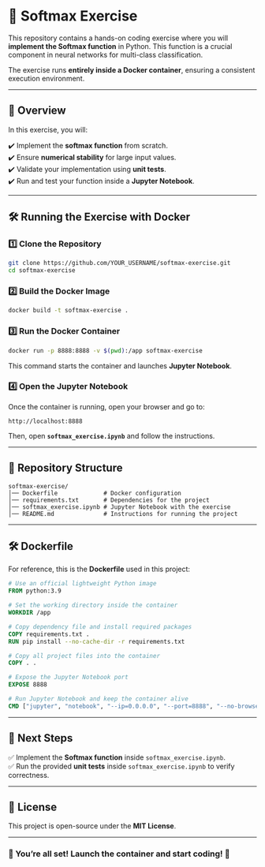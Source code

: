 # 🚀 Softmax Exercise 

This repository contains a hands-on coding exercise where you will **implement the Softmax function** in Python. This function is a crucial component in neural networks for multi-class classification.

The exercise runs **entirely inside a Docker container**, ensuring a consistent execution environment.

---

## 📖 Overview

In this exercise, you will:

✔️ Implement the **softmax function** from scratch.  
✔️ Ensure **numerical stability** for large input values.  
✔️ Validate your implementation using **unit tests**.  
✔️ Run and test your function inside a **Jupyter Notebook**.  

---

## 🛠️ Running the Exercise with Docker

### **1️⃣ Clone the Repository**
```sh
git clone https://github.com/YOUR_USERNAME/softmax-exercise.git
cd softmax-exercise
```

### **2️⃣ Build the Docker Image**
```sh
docker build -t softmax-exercise .
```

### **3️⃣ Run the Docker Container**
```sh
docker run -p 8888:8888 -v $(pwd):/app softmax-exercise
```
This command starts the container and launches **Jupyter Notebook**.

### **4️⃣ Open the Jupyter Notebook**
Once the container is running, open your browser and go to:
```
http://localhost:8888
```
Then, open **`softmax_exercise.ipynb`** and follow the instructions.

---

## **📂 Repository Structure**
```
softmax-exercise/
│── Dockerfile             # Docker configuration
│── requirements.txt       # Dependencies for the project
│── softmax_exercise.ipynb # Jupyter Notebook with the exercise
│── README.md              # Instructions for running the project
```

---

## 🛠️ Dockerfile

For reference, this is the **Dockerfile** used in this project:

```dockerfile
# Use an official lightweight Python image
FROM python:3.9

# Set the working directory inside the container
WORKDIR /app

# Copy dependency file and install required packages
COPY requirements.txt . 
RUN pip install --no-cache-dir -r requirements.txt

# Copy all project files into the container
COPY . .

# Expose the Jupyter Notebook port
EXPOSE 8888

# Run Jupyter Notebook and keep the container alive
CMD ["jupyter", "notebook", "--ip=0.0.0.0", "--port=8888", "--no-browser", "--allow-root", "--NotebookApp.token=''", "--NotebookApp.notebook_dir=/app"]
```

---

## 🎯 Next Steps
✅ Implement the **Softmax function** inside `softmax_exercise.ipynb`.  
✅ Run the provided **unit tests** inside `softmax_exercise.ipynb` to verify correctness.  

---

## 📜 License
This project is open-source under the **MIT License**.
 
---

### 🎉 You’re all set! Launch the container and start coding! 🚀
